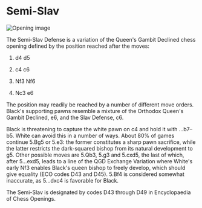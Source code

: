 # Semi-Slav

![Opening image](https://www.thechesswebsite.com/wp-content/uploads/2012/07/semi-slav-big.jpg)

The Semi-Slav Defense is a variation of the Queen's Gambit Declined chess opening defined by the position reached after the moves:



1. d4 d5

2. c4 c6

3. Nf3 Nf6

4. Nc3 e6

The position may readily be reached by a number of different move orders. Black's supporting pawns resemble a mixture of the Orthodox Queen's Gambit Declined, e6, and the Slav Defense, c6.

Black is threatening to capture the white pawn on c4 and hold it with ...b7–b5. White can avoid this in a number of ways. About 80% of games continue 5.Bg5 or 5.e3: the former constitutes a sharp pawn sacrifice, while the latter restricts the dark-squared bishop from its natural development to g5. Other possible moves are 5.Qb3, 5.g3 and 5.cxd5, the last of which, after 5...exd5, leads to a line of the QGD Exchange Variation where White's early Nf3 enables Black's queen bishop to freely develop, which should give equality (ECO codes D43 and D45). 5.Bf4 is considered somewhat inaccurate, as 5...dxc4 is favorable for Black.

The Semi-Slav is designated by codes D43 through D49 in Encyclopaedia of Chess Openings.



